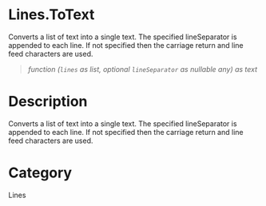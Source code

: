 ﻿# Lines.ToText
Converts a list of text into a single text.  The specified lineSeparator is appended to each line.  If not specified then the carriage return and line feed characters are used.
> _function (<code>lines</code> as list, optional <code>lineSeparator</code> as nullable any) as text_
# Description 
Converts a list of text into a single text.  The specified lineSeparator is appended to each line.  If not specified then the carriage return and line feed characters are used.

# Category 
Lines
